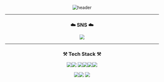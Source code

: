 <div align="center">

![header](https://capsule-render.vercel.app/api?type=cylinder&color=1997B5&height=150&section=header&text=Welcome&nbsp;to&nbsp;jihee's&nbsp;Github&fontSize=40&animation=blinking)

  ---
  
  ### ☁️ SNS ☁️ 
<img src="https://img.shields.io/badge/Tstory-E74C3C?style=plastic&logo=Tstory&logoColor=white"/>
  
---
  
### ⚒️ Tech Stack ⚒️
<img src="https://img.shields.io/badge/Django-092E20?style=plastic&logo=Django&logoColor=white"/><img src="https://img.shields.io/badge/FastAPI-009688?style=plastic&logo=FastAPI&logoColor=white"/>
<img src="https://img.shields.io/badge/AWS-232F3E?style=plastic&logo=AWS&logoColor=white"/><img src="https://img.shields.io/badge/Docker-2496ED?style=plastic&logo=Docker&logoColor=white"/><img src="https://img.shields.io/badge/Flask-000000?style=plastic&logo=Flask&logoColor=white"/><img src="https://img.shields.io/badge/MySQL-4479A1?style=plastic&logo=MySQL&logoColor=white"/>

<img src="https://img.shields.io/badge/Postman-FF6C37?style=plastic&logo=Postman&logoColor=white"/><img src="https://img.shields.io/badge/MySQL-4479A1?style=plastic&logo=MySQL&logoColor=white"/>
<img src="https://img.shields.io/badge/MySQL-4479A1?style=plastic&logo=MySQL&logoColor=white"/>
</div>
<!--
**jiiheeee/jiiheeee** is a ✨ _special_ ✨ repository because its `README.md` (this file) appears on your GitHub profile.

Here are some ideas to get you started:

- 🔭 I’m currently working on ...
- 🌱 I’m currently learning ...
- 👯 I’m looking to collaborate on ...
- 🤔 I’m looking for help with ...
- 💬 Ask me about ...
- 📫 How to reach me: ...
- 😄 Pronouns: ...
- ⚡ Fun fact: ...
-->
